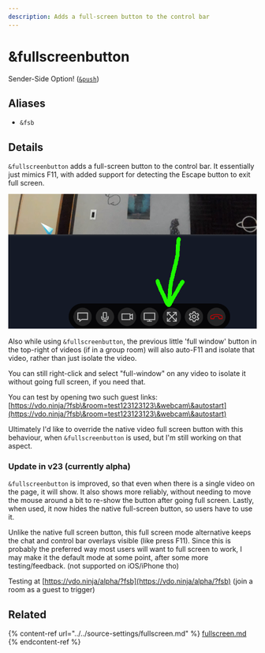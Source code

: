 ```yaml
---
description: Adds a full-screen button to the control bar
---
```


# \&fullscreenbutton

Sender-Side Option! ([`&push`](../../source-settings/push.md))

## Aliases

* `&fsb`

## Details

`&fullscreenbutton` adds a full-screen button to the control bar. It essentially just mimics F11, with added support for detecting the Escape button to exit full screen.

![](<../../.gitbook/assets/image (4) (6).png>)

Also while using `&fullscreenbutton`, the previous little 'full window' button in the top-right of videos (if in a group room) will also auto-F11 and isolate that video, rather than just isolate the video.

You can still right-click and select "full-window" on any video to isolate it without going full screen, if you need that.

You can test by opening two such guest links:\
[https://vdo.ninja/?fsb\&room=test123123123\&webcam\&autostart](https://vdo.ninja/?fsb\&room=test123123123\&webcam\&autostart)

Ultimately I'd like to override the native video full screen button with this behaviour, when `&fullscreenbutton` is used, but I'm still working on that aspect.

### Update in v23 (currently alpha)

`&fullscreenbutton` is improved, so that even when there is a single video on the page, it will show. It also shows more reliably, without needing to move the mouse around a bit to re-show the button after going full screen. Lastly, when used, it now hides the native full-screen button, so users have to use it.

Unlike the native full screen button, this full screen mode alternative keeps the chat and control bar overlays visible (like press F11). Since this is probably the preferred way most users will want to full screen to work, I may make it the default mode at some point, after some more testing/feedback. (not supported on iOS/iPhone tho)

Testing at [https://vdo.ninja/alpha/?fsb](https://vdo.ninja/alpha/?fsb) (join a room as a guest to trigger)

## Related

{% content-ref url="../../source-settings/fullscreen.md" %}
[fullscreen.md](../../source-settings/fullscreen.md)
{% endcontent-ref %}
